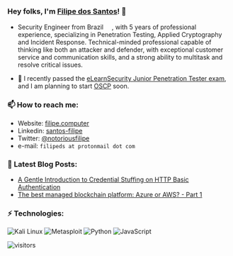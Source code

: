 ### Hey folks, I'm [Filipe dos Santos](https://www.filipe.computer/)! 👋

- Security Engineer from Brazil <img height="15" src="https://raw.githubusercontent.com/emcrisostomo/flags/master/svg/BR.svg">, with 5 years of professional experience, specializing in Penetration Testing, Applied Cryptography and Incident Response. Technical-minded professional capable of thinking like both an attacker and defender, with exceptional customer service and communication skills, and a strong ability to multitask and resolve critical issues.

- 🌱 I recently passed the [eLearnSecurity Junior Penetration Tester exam](https://elearnsecurity.com/product/ejpt-certification/), and I am planning to start [OSCP](https://www.offensive-security.com/pwk-oscp/) soon.

### 📫 How to reach me:

- Website: [filipe.computer](https://www.filipe.computer/)
- Linkedin: [santos-filipe](https://www.linkedin.com/in/santos-filipe/)
- Twitter: [@notoriousfilipe](https://twitter.com/notoriousfilipe)
- e-mail: `filipeds at protonmail dot com`

### 📝 Latest Blog Posts:

- [A Gentle Introduction to Credential Stuffing on HTTP Basic Authentication](https://www.filipe.computer/posts/2020/11/credential-stuffing/credential-stuffing-python3/)
- [The best managed blockchain platform: Azure or AWS? - Part 1](https://www.filipe.computer/posts/2020/managed-blockchain/1/)

### ⚡ Technologies:

![Kali Linux](https://img.shields.io/badge/Kali%20Linux-Expert-brightgreen?style=flat-square)
![Metasploit](https://img.shields.io/badge/Metasploit-Fan-brightgreen?style=flat-square)
![Python](https://img.shields.io/badge/-Python-black?style=flat-square&logo=Python)
![JavaScript](https://img.shields.io/badge/-JavaScript-black?style=flat-square&logo=javascript)

![visitors](https://visitor-badge.glitch.me/badge?page_id=santosfilipe.santosfilipe)
